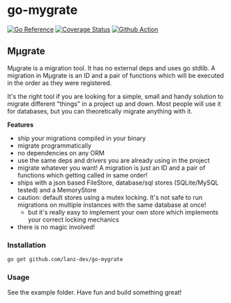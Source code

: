 # go-mygrate

[![Go Reference](https://pkg.go.dev/badge/github.com/lanz-dev/go-mygrate.svg)](https://pkg.go.dev/github.com/lanz-dev/go-mygrate)
[![Coverage Status](https://coveralls.io/repos/github/lanz-dev/go-mygrate/badge.svg?branch=main)](https://coveralls.io/github/lanz-dev/go-mygrate?branch=main)
[![Github Action](https://github.com/lanz-dev/go-mygrate/actions/workflows/main.yml/badge.svg)](https://github.com/lanz-dev/go-mygrate/actions/workflows/main.yml)

## Mμgrate

Mμgrate is a migration tool. It has no external deps and uses go stdlib. A migration in Mμgrate is an ID and a pair of
functions which will be executed in the order as they were registered.

It's the right tool if you are looking for a simple, small and handy solution to migrate different "things" in a project
up and down. Most people will use it for databases, but you can theoretically migrate anything with it.

**Features**

- ship your migrations compiled in your binary
- migrate programmatically
- no dependencies on any ORM
- use the same deps and drivers you are already using in the project
- migrate whatever you want! A migration is just an ID and a pair of functions which getting called in same order!
- ships with a json based FileStore, database/sql stores (SQLite/MySQL tested) and a MemoryStore
- caution: default stores using a mutex locking. It's not safe to run migrations on multiple instances with the same
  database at once!
    - but it's really easy to implement your own store which implements your correct locking mechanics
- there is no magic involved!

### Installation

```bash
go get github.com/lanz-dev/go-mygrate
```

### Usage

See the example folder. Have fun and build something great!
